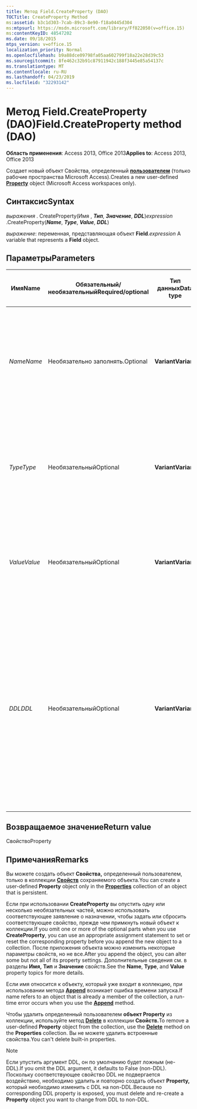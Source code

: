 ```yaml
---
title: Метод Field.CreateProperty (DAO)
TOCTitle: CreateProperty Method
ms:assetid: b3c1d303-7cab-89c3-8e90-f18a0445d304
ms:mtpsurl: https://msdn.microsoft.com/library/Ff822050(v=office.15)
ms:contentKeyID: 48547202
ms.date: 09/18/2015
mtps_version: v=office.15
localization_priority: Normal
ms.openlocfilehash: b9a88dce09798fa05aa602799f18a22e28d39c53
ms.sourcegitcommit: 8fe462c32b91c87911942c188f3445e85a54137c
ms.translationtype: MT
ms.contentlocale: ru-RU
ms.lasthandoff: 04/23/2019
ms.locfileid: "32293142"
---
```

# <a name="fieldcreateproperty-method-dao"></a><span data-ttu-id="9601d-102">Метод Field.CreateProperty (DAO)</span><span class="sxs-lookup"><span data-stu-id="9601d-102">Field.CreateProperty method (DAO)</span></span>


<span data-ttu-id="9601d-103">**Область применения**: Access 2013, Office 2013</span><span class="sxs-lookup"><span data-stu-id="9601d-103">**Applies to**: Access 2013, Office 2013</span></span>

<span data-ttu-id="9601d-104">Создает новый объект Свойства, определенный **[пользователем](property-object-dao.md)** (только рабочие пространства Microsoft Access).</span><span class="sxs-lookup"><span data-stu-id="9601d-104">Creates a new user-defined **[Property](property-object-dao.md)** object (Microsoft Access workspaces only).</span></span>

## <a name="syntax"></a><span data-ttu-id="9601d-105">Синтаксис</span><span class="sxs-lookup"><span data-stu-id="9601d-105">Syntax</span></span>

<span data-ttu-id="9601d-106">*выражения* . CreateProperty(Имя , ***Тип***, ***Значение***, ***DDL***)</span><span class="sxs-lookup"><span data-stu-id="9601d-106">*expression* .CreateProperty(***Name***, ***Type***, ***Value***, ***DDL***)</span></span>

<span data-ttu-id="9601d-107">*выражение*: переменная, представляющая объект **Field**.</span><span class="sxs-lookup"><span data-stu-id="9601d-107">*expression* A variable that represents a **Field** object.</span></span>

## <a name="parameters"></a><span data-ttu-id="9601d-108">Параметры</span><span class="sxs-lookup"><span data-stu-id="9601d-108">Parameters</span></span>

<table>
<colgroup>
<col style="width: 25%" />
<col style="width: 25%" />
<col style="width: 25%" />
<col style="width: 25%" />
</colgroup>
<thead>
<tr class="header">
<th><p><span data-ttu-id="9601d-109">Имя</span><span class="sxs-lookup"><span data-stu-id="9601d-109">Name</span></span></p></th>
<th><p><span data-ttu-id="9601d-110">Обязательный/необязательный</span><span class="sxs-lookup"><span data-stu-id="9601d-110">Required/optional</span></span></p></th>
<th><p><span data-ttu-id="9601d-111">Тип данных</span><span class="sxs-lookup"><span data-stu-id="9601d-111">Data type</span></span></p></th>
<th><p><span data-ttu-id="9601d-112">Описание</span><span class="sxs-lookup"><span data-stu-id="9601d-112">Description</span></span></p></th>
</tr>
</thead>
<tbody>
<tr class="odd">
<td><p><span data-ttu-id="9601d-113"><em>Name</em></span><span class="sxs-lookup"><span data-stu-id="9601d-113"><em>Name</em></span></span></p></td>
<td><p><span data-ttu-id="9601d-114">Необязательно заполнять.</span><span class="sxs-lookup"><span data-stu-id="9601d-114">Optional</span></span></p></td>
<td><p><span data-ttu-id="9601d-115"><strong>Variant</strong></span><span class="sxs-lookup"><span data-stu-id="9601d-115"><strong>Variant</strong></span></span></p></td>
<td><p><span data-ttu-id="9601d-116"><strong>Строка,</strong> уникально именуемая новым <strong>объектом Свойства.</strong></span><span class="sxs-lookup"><span data-stu-id="9601d-116">A <strong>String</strong> that uniquely names the new <strong>Property</strong> object.</span></span> <span data-ttu-id="9601d-117">Сведения о <strong>допустимом</strong> имени свойства см. в свойстве <strong>Name.</strong></span><span class="sxs-lookup"><span data-stu-id="9601d-117">See the <strong>Name</strong> property for details on valid <strong>Property</strong> names.</span></span></p></td>
</tr>
<tr class="even">
<td><p><span data-ttu-id="9601d-118"><em>Type</em></span><span class="sxs-lookup"><span data-stu-id="9601d-118"><em>Type</em></span></span></p></td>
<td><p><span data-ttu-id="9601d-119">Необязательный</span><span class="sxs-lookup"><span data-stu-id="9601d-119">Optional</span></span></p></td>
<td><p><span data-ttu-id="9601d-120"><strong>Variant</strong></span><span class="sxs-lookup"><span data-stu-id="9601d-120"><strong>Variant</strong></span></span></p></td>
<td><p><span data-ttu-id="9601d-121">Константа, определяемая типом данных нового объекта <strong>Property.</strong></span><span class="sxs-lookup"><span data-stu-id="9601d-121">A constant that defines the data type of the new <strong>Property</strong> object.</span></span> <span data-ttu-id="9601d-122">Допустимые типы данных см. в свойстве <strong><a href="field-type-property-dao.md">Type</a></strong>.</span><span class="sxs-lookup"><span data-stu-id="9601d-122">See the <strong><a href="field-type-property-dao.md">Type</a></strong> property for valid data types.</span></span></p></td>
</tr>
<tr class="odd">
<td><p><span data-ttu-id="9601d-123"><em>Value</em></span><span class="sxs-lookup"><span data-stu-id="9601d-123"><em>Value</em></span></span></p></td>
<td><p><span data-ttu-id="9601d-124">Необязательный</span><span class="sxs-lookup"><span data-stu-id="9601d-124">Optional</span></span></p></td>
<td><p><span data-ttu-id="9601d-125"><strong>Variant</strong></span><span class="sxs-lookup"><span data-stu-id="9601d-125"><strong>Variant</strong></span></span></p></td>
<td><p><span data-ttu-id="9601d-126"><strong>Вариант,</strong> содержащий начальное значение свойства.</span><span class="sxs-lookup"><span data-stu-id="9601d-126">A <strong>Variant</strong> containing the initial property value.</span></span> <span data-ttu-id="9601d-127">Сведения <strong><a href="field-value-property-dao.md">см.</a></strong> в свойстве Value.</span><span class="sxs-lookup"><span data-stu-id="9601d-127">See the <strong><a href="field-value-property-dao.md">Value</a></strong> property for details.</span></span></p></td>
</tr>
<tr class="even">
<td><p><span data-ttu-id="9601d-128"><em>DDL</em></span><span class="sxs-lookup"><span data-stu-id="9601d-128"><em>DDL</em></span></span></p></td>
<td><p><span data-ttu-id="9601d-129">Необязательный</span><span class="sxs-lookup"><span data-stu-id="9601d-129">Optional</span></span></p></td>
<td><p><span data-ttu-id="9601d-130"><strong>Variant</strong></span><span class="sxs-lookup"><span data-stu-id="9601d-130"><strong>Variant</strong></span></span></p></td>
<td><p><span data-ttu-id="9601d-131"><strong>Подтип</strong> <strong>Variant (Boolean),</strong> который указывает, является ли <strong>свойство</strong> объектом DDL.</span><span class="sxs-lookup"><span data-stu-id="9601d-131">A <strong>Variant</strong> (<strong>Boolean</strong> subtype) that indicates whether or not the <strong>Property</strong> is a DDL object.</span></span> <span data-ttu-id="9601d-132">Значение по умолчанию - <strong>false</strong>.</span><span class="sxs-lookup"><span data-stu-id="9601d-132">The default is <strong>False</strong>.</span></span> <span data-ttu-id="9601d-133">Если DDL является <strong>true,</strong>пользователи не могут изменить или удалить этот объект <strong>Property,</strong> если у них нет <strong>разрешения dbSecWriteDef.</strong></span><span class="sxs-lookup"><span data-stu-id="9601d-133">If DDL is <strong>True</strong>, users can't change or delete this <strong>Property</strong> object unless they have <strong>dbSecWriteDef</strong> permission.</span></span></p></td>
</tr>
</tbody>
</table>


## <a name="return-value"></a><span data-ttu-id="9601d-134">Возвращаемое значение</span><span class="sxs-lookup"><span data-stu-id="9601d-134">Return value</span></span>

<span data-ttu-id="9601d-135">Свойство</span><span class="sxs-lookup"><span data-stu-id="9601d-135">Property</span></span>

## <a name="remarks"></a><span data-ttu-id="9601d-136">Примечания</span><span class="sxs-lookup"><span data-stu-id="9601d-136">Remarks</span></span>

<span data-ttu-id="9601d-137">Вы можете создать объект **Свойства,** определенный пользователем, только в коллекции **[Свойств](properties-collection-dao.md)** сохраняемого объекта.</span><span class="sxs-lookup"><span data-stu-id="9601d-137">You can create a user-defined **Property** object only in the **[Properties](properties-collection-dao.md)** collection of an object that is persistent.</span></span>

<span data-ttu-id="9601d-138">Если при использовании **CreateProperty** вы опустить одну или несколько необязательных частей, можно использовать соответствующее заявление о назначении, чтобы задать или сбросить соответствующее свойство, прежде чем примкнуть новый объект к коллекции.</span><span class="sxs-lookup"><span data-stu-id="9601d-138">If you omit one or more of the optional parts when you use **CreateProperty**, you can use an appropriate assignment statement to set or reset the corresponding property before you append the new object to a collection.</span></span> <span data-ttu-id="9601d-139">После приложения объекта можно изменить некоторые параметры свойств, но не все.</span><span class="sxs-lookup"><span data-stu-id="9601d-139">After you append the object, you can alter some but not all of its property settings.</span></span> <span data-ttu-id="9601d-140">Дополнительные сведения см. в разделы **Имя,** **Тип** и **Значение** свойств.</span><span class="sxs-lookup"><span data-stu-id="9601d-140">See the **Name**, **Type**, and **Value** property topics for more details.</span></span>

<span data-ttu-id="9601d-141">Если имя относится к объекту, который уже входит в коллекцию, при использовании метода **[Append](fields-append-method-dao.md)** возникает ошибка времени запуска.</span><span class="sxs-lookup"><span data-stu-id="9601d-141">If name refers to an object that is already a member of the collection, a run-time error occurs when you use the **[Append](fields-append-method-dao.md)** method.</span></span>

<span data-ttu-id="9601d-142">Чтобы удалить определенный пользователем **объект Property** из коллекции, используйте метод **[Delete](fields-delete-method-dao.md)** в коллекции **Свойств.**</span><span class="sxs-lookup"><span data-stu-id="9601d-142">To remove a user-defined **Property** object from the collection, use the **[Delete](fields-delete-method-dao.md)** method on the **Properties** collection.</span></span> <span data-ttu-id="9601d-143">Вы не можете удалить встроенные свойства.</span><span class="sxs-lookup"><span data-stu-id="9601d-143">You can't delete built-in properties.</span></span>


> [!NOTE]
> <span data-ttu-id="9601d-144">Если упустить аргумент DDL, он по умолчанию будет ложным (не-DDL).</span><span class="sxs-lookup"><span data-stu-id="9601d-144">If you omit the DDL argument, it defaults to False (non-DDL).</span></span> <span data-ttu-id="9601d-145">Поскольку соответствующее свойство DDL не подвергается воздействию, необходимо удалить и повторно создать объект **Property,** который необходимо изменить с DDL на non-DDL.</span><span class="sxs-lookup"><span data-stu-id="9601d-145">Because no corresponding DDL property is exposed, you must delete and re-create a **Property** object you want to change from DDL to non-DDL.</span></span>


